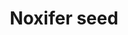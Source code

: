 ---
layout: item
title: Noxifer seed
item-id: 20903
datatable: true
id: 20903
name: "Noxifer seed"
members: true
lowalch: 0
highalch: 1
examine: "Noxifer in seed form. Hopefully there's somewhere to plant this."
monsters:
  - id: 7604
    name: "Skeletal Mystic"
    members: true
    combat_level: 0
    wiki_url: "https://oldschool.runescape.wiki/w/Skeletal_Mystic"
    drops:
      - quantity: "5-10"
        rarity: 1
    image: "https://oldschool.runescape.wiki/images/thumb/8/83/Skeletal_mystic_%281%29.png/75px-Skeletal_mystic_%281%29.png?e6ba0"
---